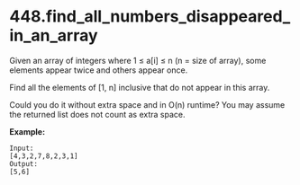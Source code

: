 # 448.find_all_numbers_disappeared_in_an_array

Given an array of integers where 1 ≤ a[i] ≤ n (n = size of array), some elements appear twice and others appear once.

Find all the elements of [1, n] inclusive that do not appear in this array.

Could you do it without extra space and in O(n) runtime? You may assume the returned list does not count as extra space.

__Example:__
```
Input:
[4,3,2,7,8,2,3,1]
Output:
[5,6]
```